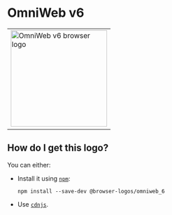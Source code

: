 # OmniWeb v6

<table>
    <tr height=230>
        <td>
            <a href="https://github.com/alrra/browser-logos/tree/48e86e2236e364831e4ea1b88f84d418ac3ac662/src/archive/omniweb_6">
                <img width=220 src="https://raw.githubusercontent.com/alrra/browser-logos/48e86e2236e364831e4ea1b88f84d418ac3ac662/src/archive/omniweb_6/omniweb_6_512x512.png" alt="OmniWeb v6 browser logo">
            </a>
        </td>
    </tr>
</table>

## How do I get this logo?

You can either:

* Install it using [`npm`][npm]:

  `npm install --save-dev @browser-logos/omniweb_6`

* Use [`cdnjs`][cdnjs].

<!-- Link labels: -->

[cdnjs]: https://cdnjs.com/libraries/browser-logos
[npm]: https://www.npmjs.com/
